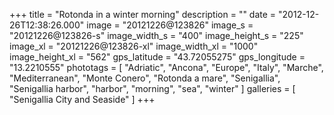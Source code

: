 +++
title = "Rotonda in a winter morning"
description = ""
date = "2012-12-26T12:38:26.000"
image = "20121226@123826"
image_s = "20121226@123826-s"
image_width_s = "400"
image_height_s = "225"
image_xl = "20121226@123826-xl"
image_width_xl = "1000"
image_height_xl = "562"
gps_latitude = "43.72055275"
gps_longitude = "13.2210555"
phototags = [ "Adriatic", "Ancona", "Europe", "Italy", "Marche", "Mediterranean", "Monte Conero", "Rotonda a mare", "Senigallia", "Senigallia harbor", "harbor", "morning", "sea", "winter" ]
galleries = [ "Senigallia City and Seaside" ]
+++
